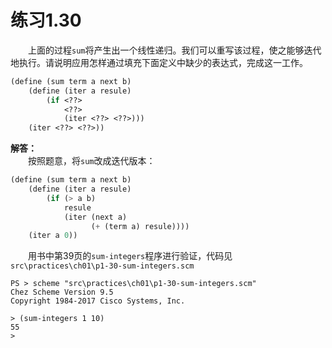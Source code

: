# 练习1.30
&emsp;&emsp;上面的过程`sum`将产生出一个线性递归。我们可以重写该过程，使之能够迭代地执行。请说明应用怎样通过填充下面定义中缺少的表达式，完成这一工作。  
```lisp
(define (sum term a next b)
    (define (iter a resule)
        (if <??>
            <??>
            (iter <??> <??>)))
    (iter <??> <??>))
```

**解答：**  
&emsp;&emsp;按照题意，将`sum`改成迭代版本：  
```lisp
(define (sum term a next b)
    (define (iter a resule)
        (if (> a b)
            resule
            (iter (next a)
                  (+ (term a) resule))))
    (iter a 0))
```
&emsp;&emsp;用书中第39页的`sum-integers`程序进行验证，代码见`src\practices\ch01\p1-30-sum-integers.scm`  
```shell
PS > scheme "src\practices\ch01\p1-30-sum-integers.scm"
Chez Scheme Version 9.5
Copyright 1984-2017 Cisco Systems, Inc.

> (sum-integers 1 10)
55
>
```